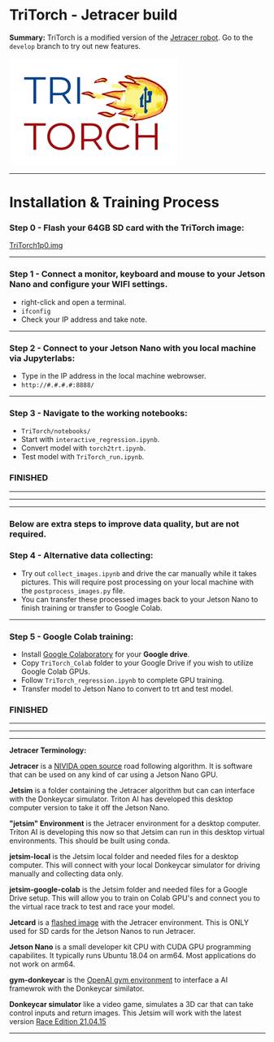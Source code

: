 # TriTorch - Jetracer build
**Summary:** TriTorch is a modified version of the [Jetracer robot](https://github.com/NVIDIA-AI-IOT/jetracer). Go to the `develop` branch to try out new features. 

![f](TriTorch_logo.png)

---


Installation & Training Process
===

### **Step 0** - Flash your 64GB SD card with the TriTorch image:

[TriTorch1p0.img](https://drive.google.com/drive/folders/1iHAnvxUPwver9WBQoNlCFdPhGg1cJ8wM?usp=sharing)

---

### **Step 1** - Connect a monitor, keyboard and mouse to your Jetson Nano and configure your WIFI settings.
- right-click and open a terminal.
- `ifconfig`
- Check your IP address and take note. 

---

### **Step 2** - Connect to your Jetson Nano with you local machine via Jupyterlabs:
- Type in the IP address in the local machine webrowser. 
- `http://#.#.#.#:8888/`

---

### **Step 3** - Navigate to the working notebooks:

- `TriTorch/notebooks/`
- Start with `interactive_regression.ipynb`.
- Convert model with `torch2trt.ipynb`.
- Test model with `TriTorch_run.ipynb`.

### **FINISHED**
---
---
---


### Below are **extra steps** to improve data quality, but are not required. 

### **Step 4** - Alternative data collecting:

- Try out `collect_images.ipynb` and drive the car manually while it takes pictures. This will require post processing on your local machine with the `postprocess_images.py` file. 
- You can transfer these processed images back to your Jetson Nano to finish training or transfer to Google Colab. 

---

### **Step 5** - Google Colab training:

- Install [Google Colaboratory](https://colab.research.google.com/notebooks/intro.ipynb) for your **Google drive**.
- Copy `TriTorch_Colab` folder to your Google Drive if you wish to utilize Google Colab GPUs.
- Follow `TriTorch_regression.ipynb` to complete GPU training. 
- Transfer model to Jetson Nano to convert to trt and test model. 

### **FINISHED**
---
---
---

**Jetracer Terminology:**

**Jetracer** is a [NIVIDA open source](https://github.com/abritten/jetracer) road following algorithm. It is software that can be used on any kind of car using a Jetson Nano GPU.

**Jetsim** is a folder containing the Jetracer algorithm but can can interface with the Donkeycar simulator. Triton AI has developed this desktop computer version to take it off the Jetson Nano.

**"jetsim" Environment** is the Jetracer environment for a desktop computer. Triton AI is developing this now so that Jetsim can run in this desktop virtual environments. This should be built using conda. 

**jetsim-local** is the Jetsim local folder and needed files for a desktop computer. This will connect with your local Donkeycar simulator for driving manually and collecting data only.  

**jetsim-google-colab** is the Jetsim folder and needed files for a Google Drive setup. This will allow you to train on Colab GPU's and connect you to the virtual race track to test and race your model.  

**Jetcard** is a [flashed image](https://github.com/NVIDIA-AI-IOT/jetcard) with the Jetracer environment. This is ONLY used for SD cards for the Jetson Nanos to run Jetracer.

**Jetson Nano** is a small developer kit CPU with CUDA GPU programming capabilites. It typically runs Ubuntu 18.04 on arm64. Most applications do not work on arm64.

**gym-donkeycar** is the [OpenAI gym environment](https://github.com/tawnkramer/gym-donkeycar) to interface a AI framewrok with the Donkeycar similator. 

**Donkeycar simulator** like a video game, simulates a 3D car that can take control inputs and return images. This Jetsim will work with the latest version [Race Edition 21.04.15](https://github.com/tawnkramer/gym-donkeycar/releases/tag/v21.04.15)

---
